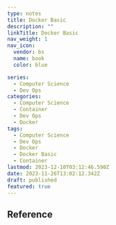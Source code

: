 ```yaml
---
type: notes
title: Docker Basic
description: ""
linkTitle: Docker Basic
nav_weight: 1
nav_icon:
  vendor: bs
  name: book
  color: blue

series:
  - Computer Science
  - Dev Ops
categories:
  - Computer Science
  - Container
  - Dev Ops
  - Docker
tags:
  - Computer Science
  - Dev Ops
  - Docker
  - Docker Basic
  - Container
lastmod: 2023-12-10T03:12:46.590Z
date: 2023-11-26T13:02:12.342Z
draft: published
featured: true
---
```


## Reference
